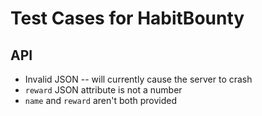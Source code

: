 # Test Cases for HabitBounty
## API
- Invalid JSON -- will currently cause the server to crash
- `reward` JSON attribute is not a number
- `name` and `reward` aren't both provided
